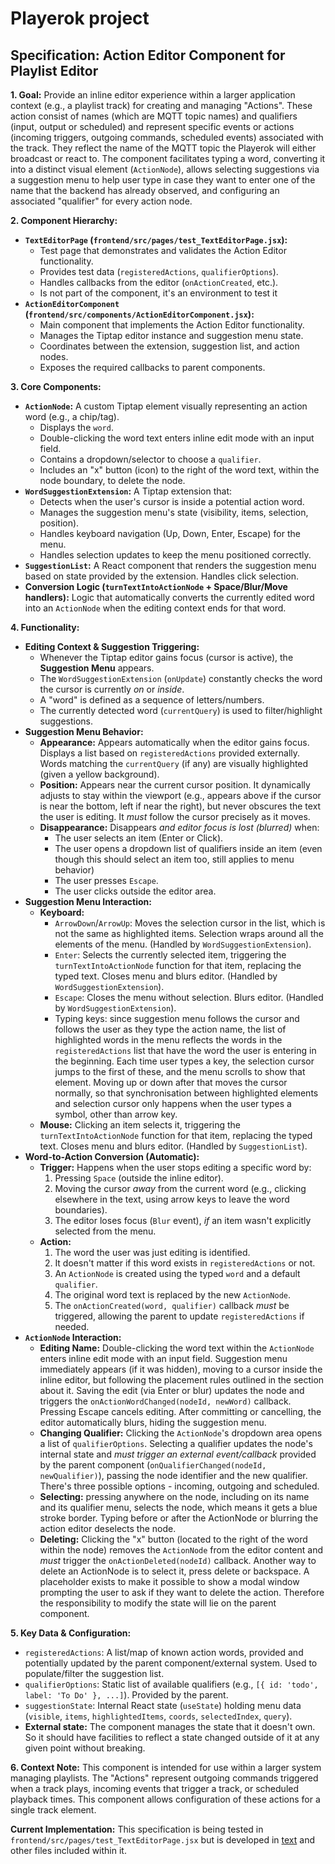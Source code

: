 # Playerok project

## Specification: Action Editor Component for Playlist Editor

**1. Goal:**
Provide an inline editor experience within a larger application context (e.g., a playlist track) for creating and managing "Actions". These action consist of names (which are MQTT topic names) and qualifiers (input, output or scheduled) and represent specific events or actions (incoming triggers, outgoing commands, scheduled events) associated with the track. They reflect the name of the MQTT topic the Playerok will either broadcast or react to. 
The component facilitates typing a word, converting it into a distinct visual element (`ActionNode`), allows selecting suggestions via a suggestion menu to help user type in case they want
to enter one of the name that the backend has already observed, 
and configuring an associated "qualifier" for every action node.

**2. Component Hierarchy:**
*   **`TextEditorPage` (`frontend/src/pages/test_TextEditorPage.jsx`):**
    *   Test page that demonstrates and validates the Action Editor functionality.
    *   Provides test data (`registeredActions`, `qualifierOptions`).
    *   Handles callbacks from the editor (`onActionCreated`, etc.).
    *   Is not part of the component, it's an environment to test it
*   **`ActionEditorComponent` (`frontend/src/components/ActionEditorComponent.jsx`):**
    *   Main component that implements the Action Editor functionality.
    *   Manages the Tiptap editor instance and suggestion menu state.
    *   Coordinates between the extension, suggestion list, and action nodes.
    *   Exposes the required callbacks to parent components.

**3. Core Components:**
*   **`ActionNode`:** A custom Tiptap element visually representing an action word (e.g., a chip/tag).
    *   Displays the `word`.
    *   Double-clicking the word text enters inline edit mode with an input field.
    *   Contains a dropdown/selector to choose a `qualifier`.
    *   Includes an "x" button (icon) to the right of the word text, within the node boundary, to delete the node.
*   **`WordSuggestionExtension`:** A Tiptap extension that:
    *   Detects when the user's cursor is inside a potential action word.
    *   Manages the suggestion menu's state (visibility, items, selection, position).
    *   Handles keyboard navigation (Up, Down, Enter, Escape) for the menu.
    *   Handles selection updates to keep the menu positioned correctly.
*   **`SuggestionList`:** A React component that renders the suggestion menu based on state provided by the extension. Handles click selection.
*   **Conversion Logic (`turnTextIntoActionNode` + Space/Blur/Move handlers):** Logic that automatically converts the currently edited word into an `ActionNode` when the editing context ends for that word.

**4. Functionality:**

*   **Editing Context & Suggestion Triggering:**
    *   Whenever the Tiptap editor gains focus (cursor is active), the **Suggestion Menu** appears.
    *   The `WordSuggestionExtension` (`onUpdate`) constantly checks the word the cursor is currently *on* or *inside*.
    *   A "word" is defined as a sequence of letters/numbers.
    *   The currently detected word (`currentQuery`) is used to filter/highlight suggestions.
*   **Suggestion Menu Behavior:**
    *   **Appearance:** Appears automatically when the editor gains focus. Displays a list based on `registeredActions` provided externally. Words matching the `currentQuery` (if any) are visually highlighted (given a yellow background).
    *   **Position:** Appears near the current cursor position. It dynamically adjusts to stay within the viewport (e.g., appears above if the cursor is near the bottom, left if near the right), but never obscures the text the user is editing. It *must* follow the cursor precisely as it moves.
    *   **Disappearance:** Disappears *and editor focus is lost (blurred)* when:
        *   The user selects an item (Enter or Click).
        *   The user opens a dropdown list of qualifiers inside an item (even though 
        this should select an item too, still applies to menu behavior)
        *   The user presses `Escape`.
        *   The user clicks outside the editor area.
*   **Suggestion Menu Interaction:**
    *   **Keyboard:**
        *   `ArrowDown`/`ArrowUp`: Moves the selection cursor in the list, which is not the same as highlighted items. Selection wraps around all the elements of the menu. (Handled by `WordSuggestionExtension`).
        *   `Enter`: Selects the currently selected item, triggering the `turnTextIntoActionNode` function for that item, replacing the typed text. Closes menu and blurs editor. (Handled by `WordSuggestionExtension`).
        *   `Escape`: Closes the menu without selection. Blurs editor. (Handled by `WordSuggestionExtension`).
        *   Typing keys: since suggestion menu follows the cursor and follows the user
        as they type the action name, the list of highlighted words in the menu reflects the words in the `registeredActions` list that have the word the user is entering in the beginning. Each time user types a key,
        the selection cursor jumps to the first of these, and the menu scrolls to
        show that element. Moving up or down after that moves the cursor normally,
        so that synchronisation between highlighted elements and selection cursor only
        happens when the user types a symbol, other than arrow key.
    *   **Mouse:** Clicking an item selects it, triggering the `turnTextIntoActionNode` function for that item, replacing the typed text. Closes menu and blurs editor. (Handled by `SuggestionList`).
*   **Word-to-Action Conversion (Automatic):**
    *   **Trigger:** Happens when the user stops editing a specific word by:
        1.  Pressing `Space` (outside the inline editor).
        2.  Moving the cursor *away* from the current word (e.g., clicking elsewhere in the text, using arrow keys to leave the word boundaries).
        3.  The editor loses focus (`Blur` event), *if* an item wasn't explicitly selected from the menu.
    *   **Action:**
        1.  The word the user was just editing is identified.
        2.  It doesn't matter if this word exists in `registeredActions` or not.
        3.  An `ActionNode` is created using the typed `word` and a default `qualifier`.
        4.  The original word text is replaced by the new `ActionNode`.
        5.  The `onActionCreated(word, qualifier)` callback *must* be triggered, allowing the parent to update `registeredActions` if needed.
*   **`ActionNode` Interaction:**
    *   **Editing Name:** Double-clicking the word text within the `ActionNode` enters inline edit mode with an input field. Suggestion menu immediately appears (if it was hidden), moving to a cursor inside the inline editor, but following the placement rules outlined in the section about it. Saving the edit (via Enter or blur) updates the node and triggers the `onActionWordChanged(nodeId, newWord)` callback. Pressing Escape cancels editing. After committing or cancelling, the editor automatically blurs, hiding the suggestion menu.
    *   **Changing Qualifier:** Clicking the `ActionNode`'s dropdown area opens a list of `qualifierOptions`. Selecting a qualifier updates the node's internal state and *must trigger an external event/callback* provided by the parent component (`onQualifierChanged(nodeId, newQualifier)`), passing the node identifier and the new qualifier. There's three possible options - incoming, outgoing and scheduled.
    *   **Selecting:** pressing anywhere on the node, including on its name and its qualifier menu, selects the node, which means it gets a blue stroke border. Typing before or after the ActionNode or blurring the action editor deselects the node.
    *   **Deleting:** Clicking the "x" button (located to the right of the word within the node) removes the `ActionNode` from the editor content and *must* trigger the `onActionDeleted(nodeId)` callback. Another way to delete an ActionNode is to select it, press delete or backspace. A placeholder exists to make it possible to show a modal window prompting the user to ask if they want to delete the action. Therefore the responsibility to modify the state will lie on the parent component.

**5. Key Data & Configuration:**
*   `registeredActions`: A list/map of known action words, provided and potentially updated by the parent component/external system. Used to populate/filter the suggestion list.
*   `qualifierOptions`: Static list of available qualifiers (e.g., `[{ id: 'todo', label: 'To Do' }, ...]`). Provided by the parent.
*   `suggestionState`: Internal React state (`useState`) holding menu data (`visible`, `items`, `highlightedItems`, `coords`, `selectedIndex`, `query`).
*   **External state:** The component manages the state that it doesn't own. So it should have facilities to reflect a state changed outside of it at any given point without breaking.

**6. Context Note:**
This component is intended for use within a larger system managing playlists. The "Actions" represent outgoing commands triggered when a track plays, incoming events that trigger a track, or scheduled playback times. This component allows configuration of these actions for a single track element.

**Current Implementation:** This specification is being tested in `frontend/src/pages/test_TextEditorPage.jsx` but is developed in [text](../frontend/src/components/ActionEditorComponent.jsx) and other
files included within it.

